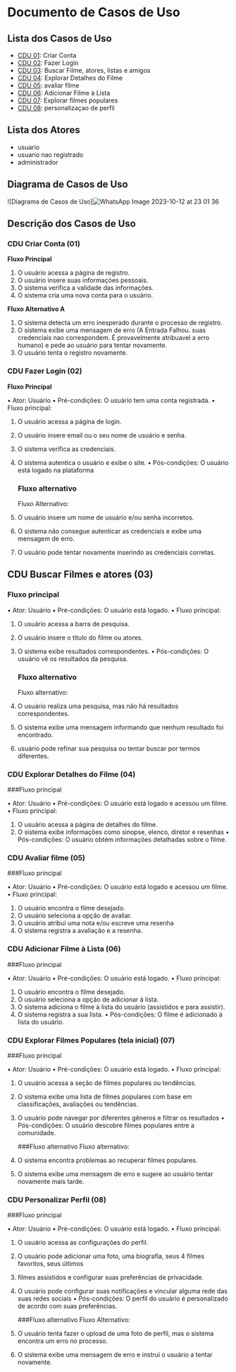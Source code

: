 # Documento de Casos de Uso

## Lista dos Casos de Uso

 - [CDU 01](#CDU-01): Criar Conta
 - [CDU 02](#CDU-02): Fazer Login
 - [CDU 03](#CDU-03): Buscar Filme, atores, listas e amigos
 - [CDU 04](#CDU-04): Explorar Detalhes do Filme
 - [CDU 05](#CDU-05): avaliar filme
 - [CDU 06](#CDU-06): Adicionar Filme à Lista
 - [CDU 07](#CDU-07): Explorar filmes populares
 - [CDU 08](#CDU-08): personalizaçao de perfil
 
## Lista dos Atores

 - usuario
 - usuario nao registrado
 - administrador

## Diagrama de Casos de Uso

![Diagrama de Casos de Uso]![WhatsApp Image 2023-10-12 at 23 01 36](https://github.com/cp2-dc-info-projeto-final/breaking-4-wall/assets/143643654/43429689-d5c6-43c6-a1fc-4ebec0d81987) 


## Descrição dos Casos de Uso

### CDU Criar Conta (01)

**Fluxo Principal**

1.	O usuário acessa a página de registro.
2.	O usuário insere suas informações pessoais.
3.	O sistema verifica a validade das informações.
4.	O sistema cria uma nova conta para o usuário.

**Fluxo Alternativo A**
  
1. O sistema detecta um erro inesperado durante o processo de registro.
2. O sistema exibe uma mensagem de erro (A Entrada Falhou. suas credenciais nao correspondem. É provavelmente atribuavel a erro humano) 
e pede ao usuário para tentar novamente.
3. O usuário tenta o registro novamente.


### CDU Fazer Login (02)

**Fluxo Principal**

• Ator: Usuário
• Pré-condições: O usuário tem uma conta registrada.
• Fluxo principal:
1. O usuário acessa a página de login.
2. O usuário insere email ou o seu nome de usuário e senha.
3. O sistema verifica as credenciais.
4. O sistema autentica o usuário e exibe o site.
• Pós-condições: O usuário está logado na plataforma

    ### Fluxo alternativo 
    Fluxo Alternativo:
1. O usuário insere um nome de usuário e/ou senha incorretos.
2. O sistema não consegue autenticar as credenciais e exibe uma mensagem de erro.
3. O usuário pode tentar novamente inserindo as credenciais corretas.

## CDU Buscar Filmes e atores (03)

 ### Fluxo principal 
   
• Ator: Usuário
• Pré-condições: O usuário está logado.
• Fluxo principal:
1. O usuário acessa a barra de pesquisa.
2. O usuário insere o título do filme ou atores.
3. O sistema exibe resultados correspondentes.
• Pós-condições: O usuário vê os resultados da pesquisa.

    ### Fluxo alternativo 
    Fluxo alternativo:
1. O usuário realiza uma pesquisa, mas não há resultados correspondentes.
2. O sistema exibe uma mensagem informando que nenhum resultado foi encontrado.
3. usuário pode refinar sua pesquisa ou tentar buscar por termos diferentes.

### CDU Explorar Detalhes do Filme (04)

###Fluxo principal 
    
• Ator: Usuário
• Pré-condições: O usuário está logado e acessou um filme.
• Fluxo principal:
1. O usuário acessa a página de detalhes do filme.
2. O sistema exibe informações como sinopse, elenco, diretor e resenhas
• Pós-condições: O usuário obtém informações detalhadas sobre o filme.


### CDU Avaliar filme (05)

###Fluxo principal 

•	Ator: Usuário
•	Pré-condições: O usuário está logado e acessou um filme.
•	Fluxo principal:
1.	O usuário encontra o filme desejado.
2.	O usuário seleciona a opção de avaliar.
3.	O usuário atribui uma nota e/ou escreve uma resenha
4.	O sistema registra a avaliação e a resenha.

### CDU Adicionar Filme à Lista (06)

###Fluxo principal
   
• Ator: Usuário
• Pré-condições: O usuário está logado.
• Fluxo principal:
1. O usuário encontra o filme desejado.
2. O usuário seleciona a opção de adicionar à lista.
3. O sistema adiciona o filme à lista do usuário (assistidos e para assistir).
4. O sistema registra a sua lista.
• Pós-condições: O filme é adicionado à lista do usuário.

### CDU Explorar Filmes Populares (tela inicial) (07)

###Fluxo principal

• Ator: Usuário
• Pré-condições: O usuário está logado.
• Fluxo principal:
1. O usuário acessa a seção de filmes populares ou tendências.
2. O sistema exibe uma lista de filmes populares com base em classificações, avaliações 
ou tendências.
3. O usuário pode navegar por diferentes gêneros e filtrar os resultados
• Pós-condições: O usuário descobre filmes populares entre a comunidade.

    ###Fluxo alternativo
    Fluxo alternativo:
1. O sistema encontra problemas ao recuperar filmes populares.
2. O sistema exibe uma mensagem de erro e sugere ao usuário tentar novamente mais tarde.

### CDU Personalizar Perfil (08)

 ###Fluxo principal

• Ator: Usuário
• Pré-condições: O usuário está logado.
• Fluxo principal:
1. O usuário acessa as configurações do perfil.
2. O usuário pode adicionar uma foto, uma biografia, seus 4 filmes favoritos, seus últimos 
4. filmes assistidos e configurar suas preferências de privacidade.
3. O usuário pode configurar suas notificações e vincular alguma rede das suas redes 
sociais 
• Pós-condições: O perfil do usuário é personalizado de acordo com suas preferências.

    ###Fluxo alternativo
    Fluxo Alternativo:
1. O usuário tenta fazer o upload de uma foto de perfil, mas o sistema encontra um erro no processo.
2. O sistema exibe uma mensagem de erro e instrui o usuário a tentar novamente.











